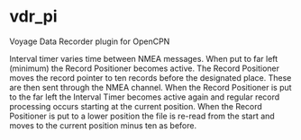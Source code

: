 vdr_pi
======

Voyage Data Recorder plugin for OpenCPN

Interval timer varies time between NMEA messages. When put to far left (minimum) the Record Positioner becomes active. The Record
Positioner moves the record pointer to ten records before the designated place. These are then sent through the NMEA channel.
When the Record Positioner is put to the far left the Interval Timer becomes active again and regular record processing occurs
starting at the current position.
When the Record Positioner is put to a lower position the file is re-read from the start and moves to the current position minus
ten as before.
